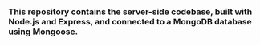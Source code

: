 ### This repository contains the server-side codebase, built with Node.js and Express, and connected to a MongoDB database using Mongoose.

